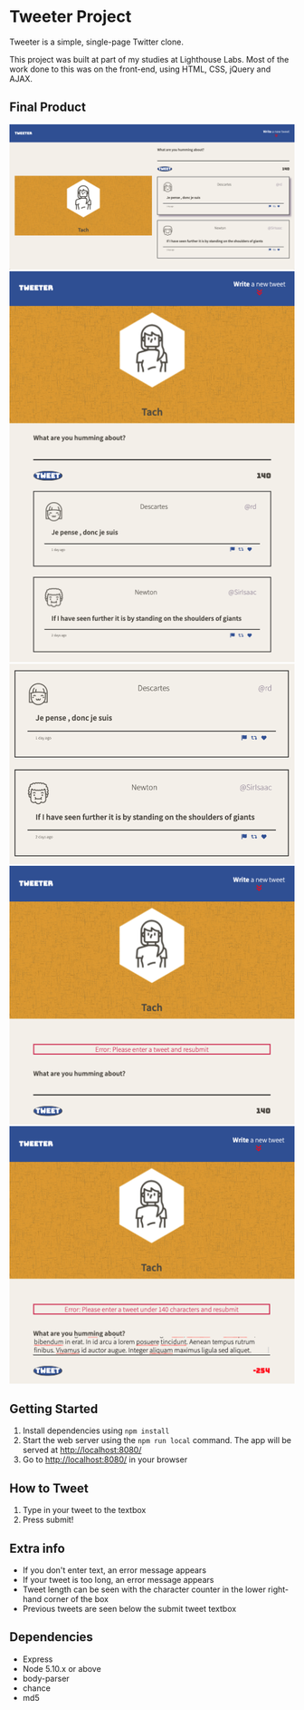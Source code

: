 # Tweeter Project

Tweeter is a simple, single-page Twitter clone.

This project was built at part of my studies at Lighthouse Labs. Most of the work done to this was on the front-end, using HTML, CSS, jQuery and AJAX.

## Final Product

!["Screenshot of desktop view"](./README-imgs/desktop-shot.png)
!["Screenshot of mobile view"](./README-imgs/mobile-shot-1.png)
!["Screenshot of Tweets"](./README-imgs/tweet-shot.png)
!["Screenshot of Error 1"](./README-imgs/error-shot-1.png)
!["Screenshot of Error 2"](./README-imgs/error-shot-2.png)

## Getting Started

1. Install dependencies using `npm install`
2. Start the web server using the `npm run local` command. The app will be served at <http://localhost:8080/>
3. Go to <http://localhost:8080/> in your browser

## How to Tweet

1. Type in your tweet to the textbox
2. Press submit!

## Extra info

- If you don't enter text, an error message appears
- If your tweet is too long, an error message appears
- Tweet length can be seen with the character counter in the lower right-hand corner of the box
- Previous tweets are seen below the submit tweet textbox

## Dependencies

- Express
- Node 5.10.x or above
- body-parser
- chance
- md5
